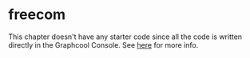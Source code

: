 # freecom

This chapter doesn't have any starter code since all the code is written directly in the Graphcool Console. See [here](https://github.com/graphcool-examples/freecom-tutorial/tree/master/freecom-05-final/backend/graphcool-functions) for more info.
